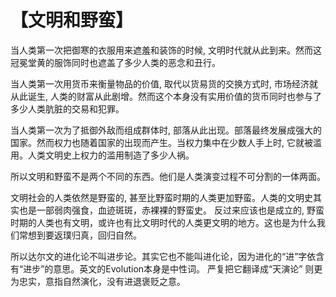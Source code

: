 # 【文明和野蛮】

当人类第一次把御寒的衣服用来遮羞和装饰的时候, 文明时代就从此到来。然而这冠冕堂黄的服饰同时也遮盖了多少人类的恶念和丑行。

当人类第一次用货币来衡量物品的价值, 取代以货易货的交换方式时, 市场经济就从此诞生, 人类的财富从此剧增。然而这个本身没有实用价值的货币同时也参与了多少人类肮脏的交易和犯罪。

当人类第一次为了抵御外敌而组成群体时, 部落从此出现。部落最终发展成强大的国家。然而权力也随着国家的出现而产生。当权力集中在少数人手上时, 它就被滥用。人类文明史上权力的滥用制造了多少人祸。

所以文明和野蛮不是两个不同的东西。他们是人类演变过程不可分割的一体两面。

文明社会的人类依然是野蛮的, 甚至比野蛮时期的人类更加野蛮。人类的文明史其实也是一部弱肉强食，血迹斑斑，赤裸裸的野蛮史。
反过来应该也是成立的, 野蛮时期的人类也有文明，或许也有比文明时代的人类更文明的地方。这也是为什么我们常想到要返璞归真，回归自然。

所以达尔文的进化论不叫进步论。其实它也不能叫进化论，因为进化的“进”字依含有“进步”的意思。英文的Evolution本身是中性词。
严复把它翻译成“天演论” 则更为忠实，意指自然演化，没有进退褒贬之意。